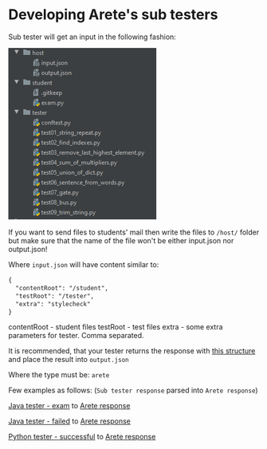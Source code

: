 # Developing Arete's sub testers

Sub tester will get an input in the following fashion:

![input](../pictures/input.png)

If you want to send files to students' mail then write the files to `/host/` folder but make sure that the name of the file won't be either input.json nor output.json!

Where ```input.json``` will have content similar to:
```
{
  "contentRoot": "/student",
  "testRoot": "/tester",
  "extra": "stylecheck"
}
```

contentRoot - student files
testRoot - test files
extra - some extra parameters for tester. Comma separated.

It is recommended, that your tester returns the response with [this structure](../schemas/arete/response/responseSchema.json) and place the result into ```output.json```

Where the type must be: ```arete```

Few examples as follows: (```Sub tester response``` parsed into ```Arete response```)

[Java tester - exam](../schemas/tester/java-arete.json) to [Arete response](../schemas/arete/example-java-exam.json)

[Java tester - failed](../schemas/tester/java-failed-arete.json) to [Arete response](../schemas/arete/example-java.json)

[Python tester - successful](../schemas/tester/python-arete.json) to [Arete response](../schemas/arete/example-python.json)

